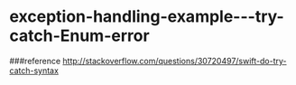 # exception-handling-example---try-catch-Enum-error


###reference 
http://stackoverflow.com/questions/30720497/swift-do-try-catch-syntax
